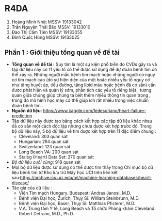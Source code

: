 # R4DA
1. Hoàng Minh Nhật MSSV: 19133042
2. Trần Nguyên Thái Bảo MSSV: 19133010
3. Đào Thị Cẩm Tiên MSSV: 19133055
4. Đinh Quốc Hùng MSSV: 19133025
## Phần 1 : Giới thiệu tổng quan về đề tài
- **Tổng quan về đề tài** : Suy tim là một sự kiện phổ biến do CVDs gây ra và tập dữ liệu này có 11 yếu tố có thể được sử dụng để dự đoán bệnh tim có thể xảy ra. Những người mắc bệnh tim mạch hoặc những người có nguy cơ tim mạch cao (do sự hiện diện của một hoặc nhiều yếu tố nguy cơ như tăng huyết áp, tiểu đường, tăng lipid máu hoặc bệnh đã có sẵn) cần được phát hiện và quản lý sớm, phân tích các yếu tố riêng biệt , tương quan giữa chúng giúp chúng ta biết thêm nhiều thông tin quan trọng , trong đó mô hình học máy có thể giúp ích rất nhiều trong việc chuẩn đoán bệnh tim .
- **Nguồn dữ liệu**: https://www.kaggle.com/fedesoriano/heart-failure-prediction
- Tập dữ liệu này được tạo bằng cách kết hợp các tập dữ liệu khác nhau đã có sẵn một cách độc lập nhưng chưa được kết hợp trước đó. Trong bộ dữ liệu này, 5 bộ dữ liệu về tim được kết hợp trên 11 đặc điểm chung :
  + Cleveland: 303 quan sát
  + Hungarian: 294 quan sát
  + Switzerland: 123 quan sát
  + Long Beach VA: 200 quan sát
  + Stalog (Heart) Data Set: 270 quan sát
- *Bộ dữ liệu cuối cùng*: 918 quan sát 
- Mọi bộ dữ liệu được sử dụng có thể được tìm thấy trong Chỉ mục bộ dữ liệu bệnh tim từ Kho lưu trữ Máy học UCI trên liên kết sau:https://archive.ics.uci.edu/ml/machine-learning-databases/heart-disease/
- Tác giả của dữ liệu :
  + Viện Tim mạch Hungary. Budapest: Andras Janosi, M.D.
  + Bệnh viện Đại học, Zurich, Thụy Sĩ: William Steinbrunn, M.D.
  + Bệnh viện Đại học, Basel, Thụy Sĩ: Matthias Pfisterer, M.D.
  + V.A. Trung tâm Y tế, Long Beach và Tổ chức Phòng khám Cleveland: Robert Detrano, M.D., Ph.D.

